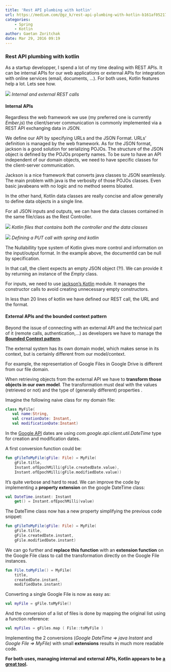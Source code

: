 ```yaml
---
title: 'Rest API plumbing with kotlin'
url: https://medium.com/@gz_k/rest-api-plumbing-with-kotlin-b161af052178#.tdrmb8p5w
categories:
    - Spring
    - Kotlin
author: Gaetan Zoritchak
date: Mar 29, 2016 09:19
---
```

### Rest API plumbing with kotlin

As a startup developper, I spend a lot of my time dealing with REST APIs. It can be internal APIs for our web applications or external APIs for integration with online services (email, documents, …). For both uses, Kotlin features help a lot. Lets see how.

![](https://d262ilb51hltx0.cloudfront.net/max/800/1*hzb7OdfBZ9vYEosTTfLddg.png)
_Internal and external REST calls_

#### Internal APIs

Regardless the web framework we use (my preferred one is currently _Ember.js_) the client/server communication is commonly implemented via a REST API exchanging data in JSON.

We define our API by specifying URLs and the JSON Format. URLs’ definition is managed by the web framework. As for the JSON format, jackson is a good solution for serializing POJOs. The structure of the JSON object is defined by the POJOs property names. To be sure to have an API independent of our domain objects, we need to have specific classes for the client-server communication.

Jackson is a nice framework that converts java classes to JSON seamlessly. The main problem with java is the verbosity of those POJOs classes. Even basic javabeans with no logic and no method seems bloated.

In the other hand, Kotlin data classes are really concise and allow generally to define data objects in a single line.

For all JSON inputs and outputs, we can have the data classes contained in the same file/class as the Rest Controller.

![](https://d262ilb51hltx0.cloudfront.net/max/800/1*xdUrq3OnbITKiS4yXQhBnw.png)
_Kotlin files that contains both the controller and the data classes_

![](https://d262ilb51hltx0.cloudfront.net/max/800/1*XVMVPgmMzeBa4dBCa0TGAA.png)
_Defining a PUT call with spring and kotlin_


The Nullabillity type system of Kotlin gives more control and information on the input/output format. In the example above, the documentId can be null by specification.

In that call, the client expects an empty JSON object (?!). We can provide it by returning an instance of the _Empty_ class.

For inputs, we need to use [jackson’s Kotlin](https://github.com/FasterXML/jackson-module-kotlin) module. It manages the constructor calls to avoid creating unnecessary empty constructors.

In less than 20 lines of kotlin we have defined our REST call, the URL and the format.

#### External APIs and the bounded context pattern

Beyond the issue of connecting with an external API and the technical part of it (remote calls, authentication,…) as developers we have to manage the [**Bounded Context pattern**](http://martinfowler.com/bliki/BoundedContext.html).

The external system has its own domain model, which makes sense in its context, but is certainly different from our model/context.

For example, the representation of Google Files in Google Drive is different from our file domain.

When retrieving objects from the external API we have to **transform those objects in our own model**. The transformation must deal with the values (retrieved or not) and the type of (generally different) properties .

Imagine the following naive class for my domain file:

```kotlin
class MyFile(
   val name:String,
   val creationDate: Instant,
   val modificationDate:Instant)
```

In the [Google API](https://developers.google.com/resources/api-libraries/documentation/drive/v2/java/latest/) dates are using _com.google.api.client.util.DateTime_ type for creation and modification dates.

A first conversion function could be:

```kotlin
fun gFileToMyFile(gFile: File) = MyFile(
    gFile.title,
    Instant.ofEpochMilli(gFile.createdDate.value),
    Instant.ofEpochMilli(gFile.modifiedDate.value))
```

It’s quite verbose and hard to read. We can improve the code by implementing a **property extension** on the google DateTime class:

```kotlin
val DateTime.instant: Instant
    get() = Instant.ofEpochMilli(value)
```

The DateTime class now has a new property simplifying the previous code snippet:

```kotlin
fun gFileToMyFile(gFile: File) = MyFile(
    gFile.title,
    gFile.createdDate.instant,
    gFile.modifiedDate.instant)
```

We can go further and **replace this function** with an **extension function** on the Google File class to call the transformation directly on the Google File instances.

```kotlin
fun File.toMyFile() = MyFile(
    title,
    createdDate.instant,
    modifiedDate.instant)
```

Converting a single Google File is now as easy as:

```kotlin
val myFile = gFile.toMyFile()
```

And the conversion of a list of files is done by mapping the original list using a function reference:

```kotlin
val myFiles = gFiles.map ( File::toMyFile )
```

Implementing the 2 conversions (_Google DateTime => java Instant_ and _Google File => MyFile)_ with small **extensions** results in much more readable code.

**For both uses, managing internal and external APIs, Kotlin appears to be** [**a great tool**](https://blog.jetbrains.com/kotlin/2016/02/kotlin-1-0-released-pragmatic-language-for-jvm-and-android/)**.**
